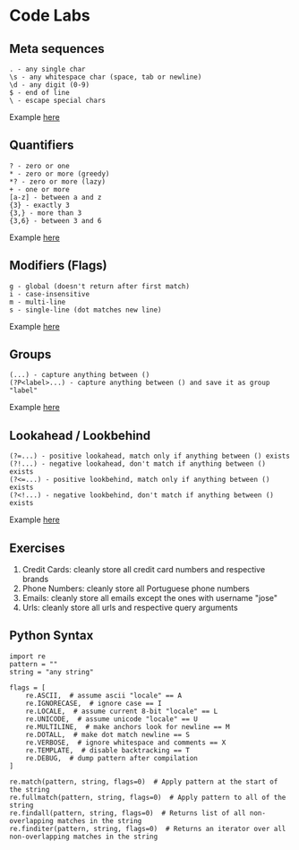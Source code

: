 # Code Labs

Meta sequences
----------
    . - any single char
    \s - any whitespace char (space, tab or newline)
    \d - any digit (0-9)
    $ - end of line
    \ - escape special chars 
Example [here](https://regex101.com/r/DU3lN1/1)

Quantifiers
----------
    ? - zero or one
    * - zero or more (greedy)
    *? - zero or more (lazy)
    + - one or more
    [a-z] - between a and z
    {3} - exactly 3
    {3,} - more than 3
    {3,6} - between 3 and 6
Example [here](https://regex101.com/r/DU3lN1/3)

Modifiers (Flags)
----------
    g - global (doesn't return after first match)
    i - case-insensitive
    m - multi-line
    s - single-line (dot matches new line)
    
Example [here](https://regex101.com/r/DU3lN1/7)

Groups
----------
    (...) - capture anything between ()
    (?P<label>...) - capture anything between () and save it as group "label"
Example [here](https://regex101.com/r/DU3lN1/4)

Lookahead / Lookbehind
----------
    (?=...) - positive lookahead, match only if anything between () exists
    (?!...) - negative lookahead, don't match if anything between () exists
    (?<=...) - positive lookbehind, match only if anything between () exists
    (?<!...) - negative lookbehind, don't match if anything between () exists
Example [here](https://regex101.com/r/DU3lN1/6)

Exercises
----------
1. Credit Cards: cleanly store all credit card numbers and respective brands
2. Phone Numbers: cleanly store all Portuguese phone numbers
3. Emails: cleanly store all emails except the ones with username "jose"
4. Urls: cleanly store all urls and respective query arguments

Python Syntax
----------

    import re
    pattern = ""
    string = "any string"

    flags = [
        re.ASCII,  # assume ascii "locale" == A
        re.IGNORECASE,  # ignore case == I
        re.LOCALE,  # assume current 8-bit "locale" == L
        re.UNICODE,  # assume unicode "locale" == U
        re.MULTILINE,  # make anchors look for newline == M
        re.DOTALL,  # make dot match newline == S
        re.VERBOSE,  # ignore whitespace and comments == X
        re.TEMPLATE,  # disable backtracking == T
        re.DEBUG,  # dump pattern after compilation
    ]

    re.match(pattern, string, flags=0)  # Apply pattern at the start of the string
    re.fullmatch(pattern, string, flags=0)  # Apply pattern to all of the string
    re.findall(pattern, string, flags=0)  # Returns list of all non-overlapping matches in the string
    re.finditer(pattern, string, flags=0)  # Returns an iterator over all non-overlapping matches in the string
